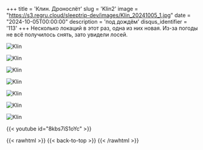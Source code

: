 +++
title = 'Клин. Дронослёт'
slug = 'Klin2'
image = "https://s3.regru.cloud/sleeptrip-dev/images/Klin_20241005_1.jpg"
date = "2024-10-05T00:00:00"
description = 'под дождём'
disqus_identifier = '113'
+++
Несколько локаций в этот раз, одна из них новая. Из-за погоды не всё получилось снять, зато увидели лосей.

![Klin](https://s3.regru.cloud/sleeptrip-dev/images/Klin_20241005_2.jpg)

![Klin](https://s3.regru.cloud/sleeptrip-dev/images/Klin_20241005_3.jpg)

![Klin](https://s3.regru.cloud/sleeptrip-dev/images/Klin_20241005_4.jpg)

![Klin](https://s3.regru.cloud/sleeptrip-dev/images/Klin_20241005_5.jpg)

![Klin](https://s3.regru.cloud/sleeptrip-dev/images/Klin_20241005_6.jpg)

![Klin](https://s3.regru.cloud/sleeptrip-dev/images/Klin_20241005_7.jpg)

![Klin](https://s3.regru.cloud/sleeptrip-dev/images/Klin_20241005_8.jpg)

{{< youtube id="8kbs7iS1oYc" >}}

{{< rawhtml >}}
{{< back-to-top >}}
{{< /rawhtml >}}